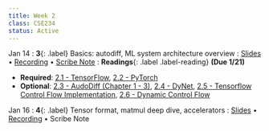 ```yaml
---
title: Week 2
class: CSE234
status: Active
---
```


Jan 14
: **3**{: .label} Basics: autodiff, ML system architecture overview
  : [Slides](assets/slides/jan14.pdf) &#8226; [Recording](https://podcast.ucsd.edu/watch/wi25/cse234_a00/2) &#8226; [Scribe Note](assets/scribe_notes/jan14_scribe.pdf)
: **Readings**{: .label .label-reading} **(Due 1/21)**
  * **Required**: [2.1 - TensorFlow](https://arxiv.org/abs/1605.08695), [2.2 - PyTorch](https://arxiv.org/abs/1912.01703)
  * **Optional**: [2.3 - AudoDiff (Chapter 1 - 3)](https://arxiv.org/pdf/1502.05767), [2.4 - DyNet](https://arxiv.org/pdf/1701.03980), [2.5 - Tensorflow Control Flow Implementation](https://download.tensorflow.org/paper/white_paper_tf_control_flow_implementation_2017_11_1.pdf), [2.6 - Dynamic Control Flow](https://arxiv.org/pdf/1805.01772)

Jan 16
: **4**{: .label} Tensor format, matmul deep dive, accelerators
  : [Slides](assets/slides/jan16.pdf) &#8226; [Recording](https://podcast.ucsd.edu/watch/wi25/cse234_a00/3) &#8226; Scribe Note

